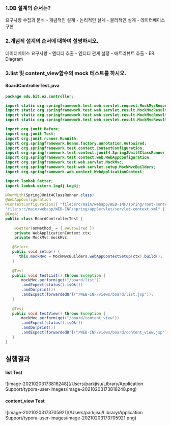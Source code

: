 ### 1.DB 설계의 순서는?

요구사항 수집과 분석 - 개념적인 설계 - 논리적인 설계 - 물리적인 설계 - 데이터베이스 구현

### 2.개념적 설계의 순서에 대하여 설명하시오.

데이터베이스 요구사항 - 엔티티 추출 - 엔티티 관계 설정 - 애트리뷰트 추출 - ER Diagram

### 3.list 및 content_view함수의 mock 테스트를 하시오.

#### BoardControllerTest.java

```java
package edu.bit.ex.controller;

import static org.springframework.test.web.servlet.request.MockMvcRequestBuilders.get;
import static org.springframework.test.web.servlet.result.MockMvcResultHandlers.print;
import static org.springframework.test.web.servlet.result.MockMvcResultMatchers.forwardedUrl;
import static org.springframework.test.web.servlet.result.MockMvcResultMatchers.status;

import org.junit.Before;
import org.junit.Test;
import org.junit.runner.RunWith;
import org.springframework.beans.factory.annotation.Autowired;
import org.springframework.test.context.ContextConfiguration;
import org.springframework.test.context.junit4.SpringJUnit4ClassRunner;
import org.springframework.test.context.web.WebAppConfiguration;
import org.springframework.test.web.servlet.MockMvc;
import org.springframework.test.web.servlet.setup.MockMvcBuilders;
import org.springframework.web.context.WebApplicationContext;

import lombok.Setter;
import lombok.extern.log4j.Log4j;

@RunWith(SpringJUnit4ClassRunner.class)
@WebAppConfiguration
@ContextConfiguration({ "file:src/main/webapp/WEB-INF/spring/root-context.xml",
"file:src/main/webapp/WEB-INF/spring/appServlet/servlet-context.xml" })
@Log4j
public class BoardControllerTest {
	
	@Setter(onMethod_ = { @Autowired })
	private WebApplicationContext ctx;
	private MockMvc mockMvc;

   @Before
   public void setup() {
      this.mockMvc = MockMvcBuilders.webAppContextSetup(ctx).build();
   }
   
   @Test
   public void testList() throws Exception {
	   mockMvc.perform(get("/board/list"))
	   .andExpect(status().isOk())
	   .andDo(print())
	   .andExpect(forwardedUrl("/WEB-INF/views/board/list.jsp"));
   }
   
   @Test
   public void testView() throws Exception {
	   mockMvc.perform(get("/board/content_view"))
	   .andExpect(status().isOk())
	   .andDo(print())
	   .andExpect(forwardedUrl("/WEB-INF/views/board/content_view.jsp"));
   }
}

```

## 실행결과

#### list Test

![image-20210203173818248](/Users/parkjisu/Library/Application Support/typora-user-images/image-20210203173818248.png)

#### content_view Test

![image-20210203173705921](/Users/parkjisu/Library/Application Support/typora-user-images/image-20210203173705921.png)

